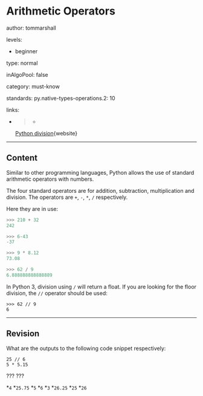 # Arithmetic Operators
author: tommarshall

levels:

  - beginner

type: normal

inAlgoPool: false

category: must-know

standards:
  py.native-types-operations.2: 10

links:

  - >-
    [Python
    division](http://stackoverflow.com/questions/2958684/python-division){website}

---
## Content

Similar to other programming languages, Python allows the use of standard arithmetic operators with numbers.

The four standard operators are for addition, subtraction, multiplication and division. The operators are `+`, `-`, `*`, `/` respectively.

Here they are in use:

```python
>>> 210 + 32
242

>>> 6-43
-37

>>> 9 * 8.12
73.08

>>> 62 / 9
6.888888888888889

```
In Python 3, division using `/` will return a float. If you are looking for the floor division, the `//` operator should be used:
```
>>> 62 // 9
6
```

---
## Revision

What are the outputs to the following code snippet respectively:

```
25 // 6
5 * 5.15
```
???
???

*`4`
*`25.75`
*`5`
*`6`
*`3`
*`26.25`
*`25`
*`26`
